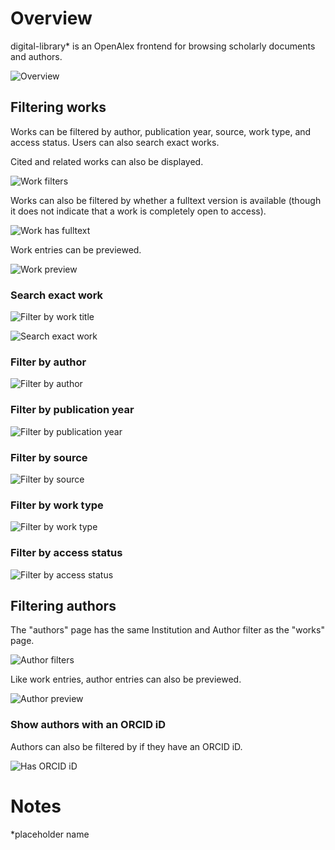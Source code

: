 # Overview

digital-library* is an OpenAlex frontend for browsing scholarly documents and authors.

![Overview](static/readme/header.png)

## Filtering works

Works can be filtered by author, publication year, source, work type, and access status. Users can also search exact works.

Cited and related works can also be displayed. 

![Work filters](static/readme/work_filters.png)

Works can also be filtered by whether a fulltext version is available (though it does not indicate that a work is completely open to access).

![Work has fulltext](static/readme/fulltext.png)

Work entries can be previewed.

![Work preview](static/readme/work_preview.png)

### Search exact work

![Filter by work title](static/readme/filter_work.png)

![Search exact work](static/readme/exact_work.png)

### Filter by author

![Filter by author](static/readme/filter_author.png)

### Filter by publication year

![Filter by publication year](static/readme/filter_year.png)

### Filter by source

![Filter by source](static/readme/filter_source.png)

### Filter by work type

![Filter by work type](static/readme/filter_type.png)

### Filter by access status

![Filter by access status](static/readme/filter_status.png)

## Filtering authors

The "authors" page has the same Institution and Author filter as the "works" page.

![Author filters](static/readme/authors.png)

Like work entries, author entries can also be previewed.

![Author preview](static/readme/author_preview.png)

### Show authors with an ORCID iD

Authors can also be filtered by if they have an ORCID iD.

![Has ORCID iD](static/readme/orcid.png)

# Notes

*placeholder name

<!-- # create-svelte

Everything you need to build a Svelte project, powered by [`create-svelte`](https://github.com/sveltejs/kit/tree/main/packages/create-svelte).

## Creating a project

If you're seeing this, you've probably already done this step. Congrats!

```bash
# create a new project in the current directory
npm create svelte@latest

# create a new project in my-app
npm create svelte@latest my-app
```

## Developing

Once you've created a project and installed dependencies with `npm install` (or `pnpm install` or `yarn`), start a development server:

```bash
npm run dev

# or start the server and open the app in a new browser tab
npm run dev -- --open
```

## Building

To create a production version of your app:

```bash
npm run build
```

You can preview the production build with `npm run preview`.

> To deploy your app, you may need to install an [adapter](https://kit.svelte.dev/docs/adapters) for your target environment. -->

<!-- # create-svelte

Everything you need to build a Svelte project, powered by [`create-svelte`](https://github.com/sveltejs/kit/tree/main/packages/create-svelte).

## Creating a project

If you're seeing this, you've probably already done this step. Congrats!

```bash
# create a new project in the current directory
npm create svelte@latest

# create a new project in my-app
npm create svelte@latest my-app
```

## Developing

Once you've created a project and installed dependencies with `npm install` (or `pnpm install` or `yarn`), start a development server:

```bash
npm run dev

# or start the server and open the app in a new browser tab
npm run dev -- --open
```

## Building

To create a production version of your app:

```bash
npm run build
```

You can preview the production build with `npm run preview`.

> To deploy your app, you may need to install an [adapter](https://kit.svelte.dev/docs/adapters) for your target environment. -->
